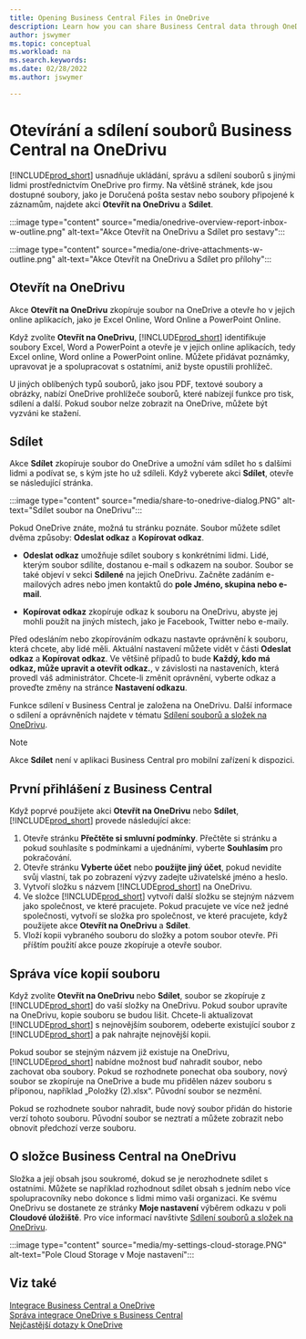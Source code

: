 ```yaml
---
title: Opening Business Central Files in OneDrive
description: Learn how you can share Business Central data through OneDrive for Business.
author: jswymer
ms.topic: conceptual
ms.workload: na
ms.search.keywords:
ms.date: 02/28/2022
ms.author: jswymer

---
```

# Otevírání a sdílení souborů Business Central na OneDrivu

[!INCLUDE[prod_short](includes/prod_short.md)] usnadňuje ukládání, správu a sdílení souborů s jinými lidmi prostřednictvím OneDrive pro firmy. Na většině stránek, kde jsou dostupné soubory, jako je Doručená pošta sestav nebo soubory připojené k záznamům, najdete akci **Otevřít na OneDrivu** a **Sdílet**.


:::image type="content" source="media/onedrive-overview-report-inbox-w-outline.png" alt-text="Akce Otevřít na OneDrivu a Sdílet pro sestavy":::


:::image type="content" source="media/one-drive-attachments-w-outline.png" alt-text="Akce Otevřít na OneDrivu a Sdílet pro přílohy":::

<!--
:::image type="content" source="media/Open in OneDrive.PNG" alt-text="The Open in OneDrive action":::


:::image type="content" source="media/OneDrive attachment.PNG" alt-text="Share file attachments in OneDrive":::
-->

## Otevřít na OneDrivu

Akce **Otevřít na OneDrivu** zkopíruje soubor na OneDrive a otevře ho v jejich online aplikacích, jako je Excel Online, Word Online a PowerPoint Online.

<!--## Working with Different Types of Files-->

Když zvolíte **Otevřít na OneDrivu**, [!INCLUDE[prod_short](includes/prod_short.md)] identifikuje soubory Excel, Word a PowerPoint a otevře je v jejich online aplikacích, tedy Excel online, Word online a PowerPoint online. Můžete přidávat poznámky, upravovat je a spolupracovat s ostatními, aniž byste opustili prohlížeč.

U jiných oblíbených typů souborů, jako jsou PDF, textové soubory a obrázky, nabízí OneDrive prohlížeče souborů, které nabízejí funkce pro tisk, sdílení a další. Pokud soubor nelze zobrazit na OneDrive, můžete být vyzváni ke stažení.

## Sdílet

Akce **Sdílet** zkopíruje soubor do OneDrive a umožní vám sdílet ho s dalšími lidmi a podívat se, s kým jste ho už sdíleli. Když vyberete akci **Sdílet**, otevře se následující stránka.

:::image type="content" source="media/share-to-onedrive-dialog.PNG" alt-text="Sdílet soubor na OneDrivu":::

Pokud OneDrive znáte, možná tu stránku poznáte. Soubor můžete sdílet dvěma způsoby: **Odeslat odkaz** a **Kopírovat odkaz**.

- **Odeslat odkaz** umožňuje sdílet soubory s konkrétními lidmi. Lidé, kterým soubor sdílíte, dostanou e-mail s odkazem na soubor. Soubor se také objeví v sekci **Sdílené** na jejich OneDrivu. Začněte zadáním e-mailových adres nebo jmen kontaktů do **pole Jméno, skupina nebo e-mail**.

- **Kopírovat odkaz** zkopíruje odkaz k souboru na OneDrivu, abyste jej mohli použít na jiných místech, jako je Facebook, Twitter nebo e-maily.

Před odesláním nebo zkopírováním odkazu nastavte oprávnění k souboru, která chcete, aby lidé měli. Aktuální nastavení můžete vidět v části **Odeslat odkaz** a **Kopírovat odkaz**. Ve většině případů to bude **Každý, kdo má odkaz, může upravit a otevřít odkaz.**, v závislosti na nastaveních, která provedl váš administrátor. Chcete-li změnit oprávnění, vyberte odkaz a proveďte změny na stránce **Nastavení odkazu**.

Funkce sdílení v Business Central je založena na OneDrivu. Další informace o sdílení a oprávněních najdete v tématu [Sdílení souborů a složek na OneDrivu](https://support.microsoft.com/en-us/office/share-onedrive-files-and-folders-9fcc2f7d-de0c-4cec-93b0-a82024800c07).

> [!NOTE]
> Akce **Sdílet** není v aplikaci Business Central pro mobilní zařízení k dispozici.

## První přihlášení z Business Central

Když poprvé použijete akci **Otevřít na OneDrivu** nebo **Sdílet**, [!INCLUDE[prod_short](includes/prod_short.md)] provede následující akce:

1. Otevře stránku **Přečtěte si smluvní podmínky**. Přečtěte si stránku a pokud souhlasíte s podmínkami a ujednáními, vyberte **Souhlasím** pro pokračování.
2. Otevře stránku **Vyberte účet** nebo **použijte jiný účet**, pokud nevidíte svůj vlastní, tak po zobrazení výzvy zadejte uživatelské jméno a heslo.
3. Vytvoří složku s názvem [!INCLUDE[prod_short](includes/prod_short.md)] na OneDrivu.
4. Ve složce [!INCLUDE[prod_short](includes/prod_short.md)] vytvoří další složku se stejným názvem jako společnost, ve které pracujete. Pokud pracujete ve více než jedné společnosti, vytvoří se složka pro společnost, ve které pracujete, když použijete akce **Otevřít na OneDrivu** a **Sdílet**.
5. Vloží kopii vybraného souboru do složky a potom soubor otevře. Při příštím použití akce pouze zkopíruje a otevře soubor.

## Správa více kopií souboru

Když zvolíte **Otevřít na OneDrivu** nebo **Sdílet**, soubor se zkopíruje z [!INCLUDE[prod_short](includes/prod_short.md)] do vaší složky na OneDrivu. Pokud soubor upravíte na OneDrivu, kopie souboru se budou lišit. Chcete-li aktualizovat [!INCLUDE[prod_short](includes/prod_short.md)] s nejnovějším souborem, odeberte existující soubor z [!INCLUDE[prod_short](includes/prod_short.md)] a pak nahrajte nejnovější kopii.

Pokud soubor se stejným názvem již existuje na OneDrivu, [!INCLUDE[prod_short](includes/prod_short.md)] nabídne možnost buď nahradit soubor, nebo zachovat oba soubory. Pokud se rozhodnete ponechat oba soubory, nový soubor se zkopíruje na OneDrive a bude mu přidělen název souboru s příponou, například „Položky (2).xlsx“. Původní soubor se nezmění.

Pokud se rozhodnete soubor nahradit, bude nový soubor přidán do historie verzí tohoto souboru. Původní soubor se neztratí a můžete zobrazit nebo obnovit předchozí verze souboru.

## O složce Business Central na OneDrivu

Složka a její obsah jsou soukromé, dokud se je nerozhodnete sdílet s ostatními. Můžete se například rozhodnout sdílet obsah s jedním nebo více spolupracovníky nebo dokonce s lidmi mimo vaši organizaci.
Ke svému OneDrivu se dostanete ze stránky **Moje nastavení** výběrem odkazu v poli **Cloudové úložiště**. Pro více informací navštivte [Sdílení souborů a složek na OneDrivu](https://support.microsoft.com/en-us/office/share-onedrive-files-and-folders-9fcc2f7d-de0c-4cec-93b0-a82024800c07).

:::image type="content" source="media/my-settings-cloud-storage.PNG" alt-text="Pole Cloud Storage v Moje nastavení":::

<!--## Extending the Connection to OneDrive
You can create an extension and connect it to... For more information, see...-->

## Viz také
[Integrace Business Central a OneDrive](across-onedrive-overview.md)    
[Správa integrace OneDrive s Business Central](admin-onedrive-integration.md)    
[Nejčastější dotazy k OneDrive](admin-onedrive-faq.md)  